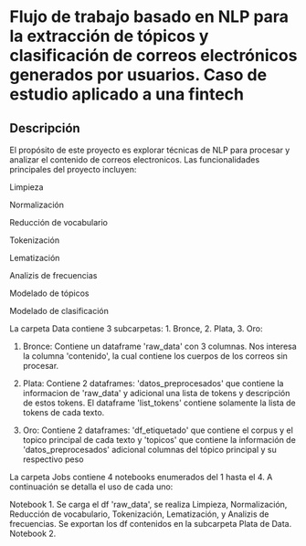 # Flujo de trabajo basado en NLP para la extracción de tópicos y clasificación de correos electrónicos generados por usuarios. Caso de estudio aplicado a una fintech
## Descripción
El propósito de este proyecto es explorar técnicas de NLP para procesar y analizar el contenido de correos electronicos. Las funcionalidades principales del proyecto incluyen:

Limpieza

Normalización

Reducción de vocabulario

Tokenización

Lematización

Analizis de frecuencias

Modelado de tópicos

Modelado de clasificación

La carpeta Data contiene 3 subcarpetas: 1. Bronce, 2. Plata, 3. Oro:

  1. Bronce: Contiene un dataframe 'raw_data' con 3 columnas. Nos interesa la columna 'contenido', la cual contiene los cuerpos de los        correos sin procesar.

  2. Plata: Contiene 2 dataframes: 'datos_preprocesados' que contiene la informacion de 'raw_data' y adicional una lista de tokens y          descripción de estos tokens. El dataframe 'list_tokens' contiene solamente la lista de tokens de cada texto.

  3. Oro: Contiene 2 dataframes: 'df_etiquetado' que contiene el corpus y el topico principal de cada texto y 'topicos' que contiene la        información de 'datos_preprocesados' adicional columnas del tópico principal y su respectivo peso

La carpeta Jobs contiene 4 notebooks enumerados del 1 hasta el 4. A continuación se detalla el uso de cada uno:

  Notebook 1. Se carga el df 'raw_data', se realiza Limpieza, Normalización, Reducción de vocabulario, Tokenización, Lematización, y                   Analizis de frecuencias. Se exportan los df contenidos en la subcarpeta Plata de Data.
  Notebook 2. 
